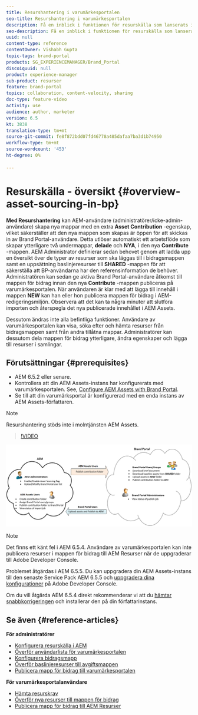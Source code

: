 ```yaml
---
title: Resurshantering i varumärkesportalen
seo-title: Resurshantering i varumärkesportalen
description: Få en inblick i funktionen för resurskälla som lanserats i Adobe Experience Manager Assets Brand Portal.
seo-description: Få en inblick i funktionen för resurskälla som lanserats i Adobe Experience Manager Assets Brand Portal.
uuid: null
content-type: reference
contentOwner: Vishabh Gupta
topic-tags: brand-portal
products: SG_EXPERIENCEMANAGER/Brand_Portal
discoiquuid: null
product: experience-manager
sub-product: resurser
feature: brand-portal
topics: collaboration, content-velocity, sharing
doc-type: feature-video
activity: use
audience: author, marketer
version: 6.5
kt: 3838
translation-type: tm+mt
source-git-commit: fe8f872bdd07fd46778a485dafaa7ba3d1b74950
workflow-type: tm+mt
source-wordcount: '453'
ht-degree: 0%

---
```



# Resurskälla - översikt {#overview-asset-sourcing-in-bp}

**Med Resurshantering** kan AEM-användare (administratörer/icke-admin-användare) skapa nya mappar med en extra **Asset Contribution** -egenskap, vilket säkerställer att den nya mappen som skapas är öppen för att skickas in av Brand Portal-användare. Detta utlöser automatiskt ett arbetsflöde som skapar ytterligare två undermappar, **delade** och **NYA**, i den nya **Contribute** -mappen. AEM Administrator definierar sedan behovet genom att ladda upp en översikt över de typer av resurser som ska läggas till i bidragsmappen samt en uppsättning baslinjeresurser till **SHARED** -mappen för att säkerställa att BP-användarna har den referensinformation de behöver. Administratören kan sedan ge aktiva Brand Portal-användare åtkomst till mappen för bidrag innan den nya **Contribute** -mappen publiceras på varumärkesportalen. När användaren är klar med att lägga till innehåll i mappen **NEW** kan han eller hon publicera mappen för bidrag i AEM-redigeringsmiljön. Observera att det kan ta några minuter att slutföra importen och återspegla det nya publicerade innehållet i AEM Assets.

Dessutom ändras inte alla befintliga funktioner. Användare av varumärkesportalen kan visa, söka efter och hämta resurser från bidragsmappen samt från andra tillåtna mappar. Administratörer kan dessutom dela mappen för bidrag ytterligare, ändra egenskaper och lägga till resurser i samlingar.

## Förutsättningar {#prerequisites}

* AEM 6.5.2 eller senare.
* Kontrollera att din AEM Assets-instans har konfigurerats med varumärkesportalen. See, [Configure AEM Assets with Brand Portal](../using/configure-aem-assets-with-brand-portal.md).
* Se till att din varumärksportal är konfigurerad med en enda instans av AEM Assets-författaren.

>[!NOTE]
>
>Resurshantering stöds inte i molntjänsten AEM Assets.


>[!VIDEO](https://video.tv.adobe.com/v/29365/?quality=12)

![Källa för varumärkesportalresurser](assets/asset-sourcing.png)


>[!NOTE]
>
>Det finns ett känt fel i AEM 6.5.4. Användare av varumärkesportalen kan inte publicera resurser i mappen för bidrag till AEM Resurser när de uppgraderar till Adobe Developer Console.
>
>Problemet åtgärdas i AEM 6.5.5. Du kan uppgradera din AEM Assets-instans till den senaste Service Pack AEM 6.5.5 och [uppgradera dina konfigurationer](https://docs.adobe.com/content/help/en/experience-manager-65/assets/brandportal/configure-aem-assets-with-brand-portal.html#upgrade-integration-65) på Adobe Developer Console.
>
>Om du vill åtgärda AEM 6.5.4 direkt rekommenderar vi att du [hämtar snabbkorrigeringen](https://www.adobeaemcloud.com/content/marketplace/marketplaceProxy.html?packagePath=/content/companies/public/adobe/packages/cq650/hotfix/cq-6.5.0-hotfix-33041) och installerar den på din författarinstans.


## Se även {#reference-articles}

**För administratörer**

* [Konfigurera resurskälla i AEM](brand-portal-configure-asset-sourcing.md)
* [Överför användarlista för varumärkesportalen](brand-portal-configure-asset-sourcing.md)
* [Konfigurera bidragsmapp](brand-portal-contribution-folder.md)
* [Överför baslinjeresurser till avgiftsmappen](brand-portal-upload-baseline-assets.md)
* [Publicera mapp för bidrag till varumärkesportalen](brand-portal-publish-contribution-folder-to-brand-portal.md)

**För varumärkesportalanvändare**

* [Hämta resurskrav](brand-portal-download-asset-requirements.md)
* [Överför nya resurser till mappen för bidrag](brand-portal-upload-assets-to-contribution-folder.md)
* [Publicera mapp för bidrag till AEM Resurser](brand-portal-publish-contribution-folder-to-aem-assets.md)
